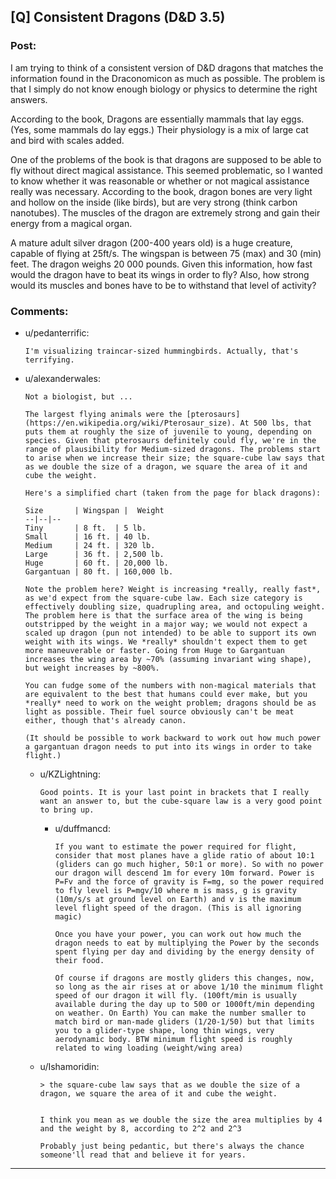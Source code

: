 ## [Q] Consistent Dragons (D&D 3.5)

### Post:

I am trying to think of a consistent version of D&D dragons that matches the information found in the Draconomicon as much as possible. The problem is that I simply do not know enough biology or physics to determine the right answers.

According to the book, Dragons are essentially mammals that lay eggs. (Yes, some mammals do lay eggs.) Their physiology is a mix of large cat and bird with scales added.

One of the problems of the book is that dragons are supposed to be able to fly without direct magical assistance. This seemed problematic, so I wanted to know whether it was reasonable or whether or not magical assistance really was necessary. According to the book, dragon bones are very light and hollow on the inside (like birds), but are very strong (think carbon nanotubes). The muscles of the dragon are extremely strong and gain their energy from a magical organ.

A mature adult silver dragon (200-400 years old) is a huge creature, capable of flying at 25ft/s. The wingspan is between 75 (max) and 30 (min) feet. The dragon weighs 20 000 pounds. Given this information, how fast would the dragon have to beat its wings in order to fly? Also, how strong would its muscles and bones have to be to withstand that level of activity?

### Comments:

- u/pedanterrific:
  ```
  I'm visualizing traincar-sized hummingbirds. Actually, that's terrifying.
  ```

- u/alexanderwales:
  ```
  Not a biologist, but ...

  The largest flying animals were the [pterosaurs](https://en.wikipedia.org/wiki/Pterosaur_size). At 500 lbs, that puts them at roughly the size of juvenile to young, depending on species. Given that pterosaurs definitely could fly, we're in the range of plausibility for Medium-sized dragons. The problems start to arise when we increase their size; the square-cube law says that as we double the size of a dragon, we square the area of it and cube the weight.

  Here's a simplified chart (taken from the page for black dragons):

  Size       | Wingspan |  Weight
  --|--|--
  Tiny       | 8 ft.  | 5 lb.
  Small      | 16 ft. | 40 lb.
  Medium     | 24 ft. | 320 lb.
  Large      | 36 ft. | 2,500 lb.
  Huge       | 60 ft. | 20,000 lb.
  Gargantuan | 80 ft. | 160,000 lb.

  Note the problem here? Weight is increasing *really, really fast*, as we'd expect from the square-cube law. Each size category is effectively doubling size, quadrupling area, and octopuling weight. The problem here is that the surface area of the wing is being outstripped by the weight in a major way; we would not expect a scaled up dragon (pun not intended) to be able to support its own weight with its wings. We *really* shouldn't expect them to get more maneuverable or faster. Going from Huge to Gargantuan increases the wing area by ~70% (assuming invariant wing shape), but weight increases by ~800%.

  You can fudge some of the numbers with non-magical materials that are equivalent to the best that humans could ever make, but you *really* need to work on the weight problem; dragons should be as light as possible. Their fuel source obviously can't be meat either, though that's already canon.

  (It should be possible to work backward to work out how much power a gargantuan dragon needs to put into its wings in order to take flight.)
  ```

  - u/KZLightning:
    ```
    Good points. It is your last point in brackets that I really want an answer to, but the cube-square law is a very good point to bring up.
    ```

    - u/duffmancd:
      ```
      If you want to estimate the power required for flight, consider that most planes have a glide ratio of about 10:1 (gliders can go much higher, 50:1 or more). So with no power our dragon will descend 1m for every 10m forward. Power is P=Fv and the force of gravity is F=mg, so the power required to fly level is P=mgv/10 where m is mass, g is gravity (10m/s/s at ground level on Earth) and v is the maximum level flight speed of the dragon. (This is all ignoring magic)

      Once you have your power, you can work out how much the dragon needs to eat by multiplying the Power by the seconds spent flying per day and dividing by the energy density of their food.

      Of course if dragons are mostly gliders this changes, now, so long as the air rises at or above 1/10 the minimum flight speed of our dragon it will fly. (100ft/min is usually available during the day up to 500 or 1000ft/min depending on weather. On Earth) You can make the number smaller to match bird or man-made gliders (1/20-1/50) but that limits you to a glider-type shape, long thin wings, very aerodynamic body. BTW minimum flight speed is roughly related to wing loading (weight/wing area)
      ```

  - u/Ishamoridin:
    ```
    > the square-cube law says that as we double the size of a dragon, we square the area of it and cube the weight.


    I think you mean as we double the size the area multiplies by 4 and the weight by 8, according to 2^2 and 2^3

    Probably just being pedantic, but there's always the chance someone'll read that and believe it for years.
    ```

---

